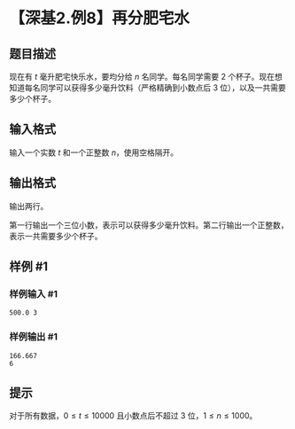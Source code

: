 # 【深基2.例8】再分肥宅水

## 题目描述

现在有 $t$ 毫升肥宅快乐水，要均分给 $n$ 名同学。每名同学需要 $2$ 个杯子。现在想知道每名同学可以获得多少毫升饮料（严格精确到小数点后 $3$ 位），以及一共需要多少个杯子。

## 输入格式

输入一个实数 $t$ 和一个正整数 $n$，使用空格隔开。

## 输出格式

输出两行。

第一行输出一个三位小数，表示可以获得多少毫升饮料。第二行输出一个正整数，表示一共需要多少个杯子。

## 样例 #1

### 样例输入 #1

```
500.0 3
```

### 样例输出 #1

```
166.667
6
```

## 提示

对于所有数据，$0\leq t\leq 10000$ 且小数点后不超过 $3$ 位，$1\leq n\leq 1000$。